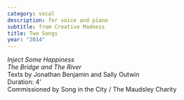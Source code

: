 ```yaml
---
category: vocal
description: for voice and piano
subtitle: from Creative Madness
title: Two Songs
year: "2014"
---
```


_Inject Some Happiness_\
_The Bridge and The River_\
Texts by Jonathan Benjamin and Sally Outwin\
Duration: 4’\
Commissioned by Song in the City / The Maudsley Charity
